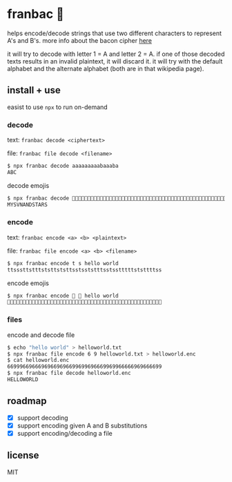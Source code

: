 # franbac 🥓

helps encode/decode strings that use two different characters to represent A's and B's. more info about the bacon cipher [here](https://en.wikipedia.org/wiki/Bacon%27s_cipher)

it will try to decode with letter 1 = A and letter 2 = A. if one of those decoded texts results in an invalid plaintext, it will discard it. it will try with the default alphabet and the alternate alphabet (both are in that wikipedia page).

## install + use
easist to use `npx` to run on-demand

### decode
text: `franbac decode <ciphertext>`

file: `franbac file decode <filename>`

```bash
$ npx franbac decode aaaaaaaaabaaaba
ABC
```

decode emojis
```bash
$ npx franbac decode 🌸🌿🌸🌿🌿🌿🌸🌿🌿🌸🌿🌸🌸🌸🌿🌿🌸🌸🌿🌿🌸🌿🌿🌸🌸🌸🌸🌸🌸🌸🌸🌿🌿🌸🌸🌸🌸🌸🌿🌿🌿🌸🌸🌸🌿🌿🌸🌸🌿🌸🌸🌸🌸🌸🌸🌿🌸🌸🌸🌸🌿🌸🌸🌸🌿
MYSVNANDSTARS
```

### encode
text: `franbac encode <a> <b> <plaintext>`

file: `franbac file encode <a> <b> <filename>`

```bash
$ npx franbac encode t s hello world
ttsssttstttststtststtsstsststttsstsstttttststtttss
```

encode emojis
```bash
$ npx franbac encode 🥓 🎉 hello world
🥓🥓🎉🎉🎉🥓🥓🎉🥓🥓🥓🎉🥓🎉🥓🥓🎉🥓🎉🥓🥓🎉🎉🥓🎉🎉🥓🎉🥓🥓🥓🎉🎉🥓🎉🎉🥓🥓🥓🥓🥓🎉🥓🎉🥓🥓🥓🥓🎉🎉
```

### files
encode and decode file
```bash
$ echo "hello world" > helloworld.txt
$ npx franbac file encode 6 9 helloworld.txt > helloworld.enc
$ cat helloworld.enc
66999669666969669696699699696669969966666969666699
$ npx franbac file decode helloworld.enc
HELLOWORLD
```

## roadmap
- [x] support decoding
- [x] support encoding given A and B substitutions
- [x] support encoding/decoding a file

## license
MIT
